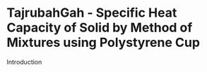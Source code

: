 # TajrubahGah - Specific Heat Capacity of Solid by Method of Mixtures using Polystyrene Cup
Introduction
